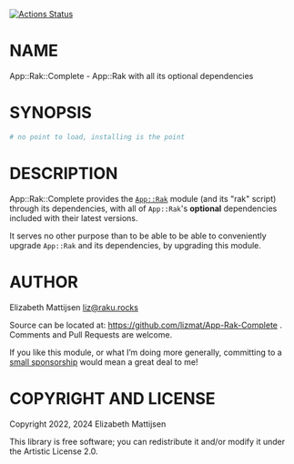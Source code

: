 [![Actions Status](https://github.com/lizmat/App-Rak-Complete/actions/workflows/test.yml/badge.svg)](https://github.com/lizmat/App-Rak-Complete/actions)

NAME
====

App::Rak::Complete - App::Rak with all its optional dependencies

SYNOPSIS
========

```raku
# no point to load, installing is the point
```

DESCRIPTION
===========

App::Rak::Complete provides the [`App::Rak`](https://raku.land/zef:lizmat/App::Rak) module (and its "rak" script) through its dependencies, with all of `App::Rak`'s **optional** dependencies included with their latest versions.

It serves no other purpose than to be able to be able to conveniently upgrade `App::Rak` and its dependencies, by upgrading this module.

AUTHOR
======

Elizabeth Mattijsen <liz@raku.rocks>

Source can be located at: https://github.com/lizmat/App-Rak-Complete . Comments and Pull Requests are welcome.

If you like this module, or what I’m doing more generally, committing to a [small sponsorship](https://github.com/sponsors/lizmat/) would mean a great deal to me!

COPYRIGHT AND LICENSE
=====================

Copyright 2022, 2024 Elizabeth Mattijsen

This library is free software; you can redistribute it and/or modify it under the Artistic License 2.0.

